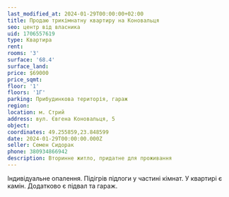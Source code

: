 ```yaml
---
last_modified_at: 2024-01-29T00:00:00+02:00
title: Продаю трикімнатну квартиру на Коновальця
seo: центр від власника
uid: 1706557619
type: Квартира
rent:
rooms: '3'
surface: '68.4'
surface_land:
price: $69000
price_sqmt:
floor: '1'
floors: '1Г'
parking: Прибудинкова територія, гараж
region:
location: м. Стрий
address: вул. Євгена Коновальця, 5
object:
coordinates: 49.255859,23.848599
date: 2024-01-29T00:00:00.000Z
seller: Семен Сидорак
phone: 380934866942
description: Вторинне житло, придатне для проживання
---
```


Індивідуальне опалення. Підігрів підлоги у частині кімнат. У квартирі є камін. Додатково є підвал та гараж.
